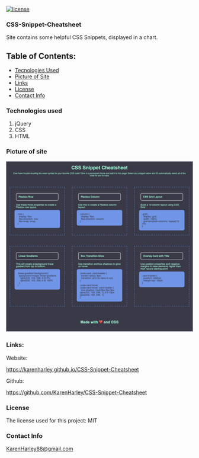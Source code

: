 [![license](https://img.shields.io/github/license/DAVFoundation/captain-n3m0.svg?style=flat-square)](https://github.com/DAVFoundation/captain-n3m0/blob/master/LICENSE)
### CSS-Snippet-Cheatsheet

Site contains some helpful CSS Snippets, displayed in a chart. 

## Table of Contents:

- [Tecnologies Used](#technologies-used)
- [Picture of Site](#picture-of-site)
- [Links](#links)
- [License](#license)
- [Contact Info](#contact-info)


### Technologies used

1. jQuery
2. CSS
3. HTML

### Picture of site

![Webiste pic](./pic/pic.png)

### Links:

Website:

https://karenharley.github.io/CSS-Snippet-Cheatsheet

Github:

https://github.com/KarenHarley/CSS-Snippet-Cheatsheet

### License

The license used for this project: MIT

### Contact Info 

KarenHarley88@gmail.com

